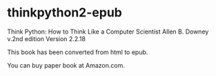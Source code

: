 # thinkpython2-epub
Think Python: How to Think Like a Computer Scientist
Allen B. Downey
v.2nd edition Version 2.2.18

This book has been converted from html to epub.

You can buy paper book at Amazon.com.


